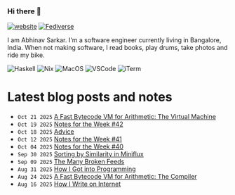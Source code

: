 ### Hi there 👋

[![website](https://img.shields.io/badge/abhinavsarkar.net-blueviolet?style=for-the-badge)](https://abhinavsarkar.net)
<a rel="nofollow me" href="https://fantastic.earth/@abnv"><img style="max-width: 100%;" src="https://img.shields.io/mastodon/follow/109392551762673142?color=%23595aff&amp;domain=https%3A%2F%2Ffantastic.earth&amp;label=%40abnv&amp;logo=Mastodon&amp;logoColor=%23fff&amp;style=for-the-badge" alt="Fediverse"></a>

I am Abhinav Sarkar. I'm a software engineer currently living in Bangalore, India. When not making software, I read books, play drums, take photos and ride my bike.

![Haskell](https://img.shields.io/badge/Haskell-5D4F85?style=for-the-badge&logo=haskell&logoColor=white)
![Nix](https://img.shields.io/badge/NixOS-5277C3?style=for-the-badge&logo=nixos&logoColor=white)
![MacOS](https://img.shields.io/badge/mac%20os-000000?style=for-the-badge&logo=apple&logoColor=white)
![VSCode](https://img.shields.io/badge/Zed-000000?style=for-the-badge&logo=zedindustries&logoColor=white)
![iTerm](https://img.shields.io/badge/Ghostty-000000?style=for-the-badge&logo=iterm2&logoColor=white)

# Latest blog posts and notes
<!-- BLOG-POST-LIST:START -->
 - <code>Oct 21 2025</code> [A Fast Bytecode VM for Arithmetic: The Virtual Machine](https://abhinavsarkar.net/posts/arithmetic-bytecode-vm/?mtm_campaign=feed) 
 - <code>Oct 19 2025</code> [Notes for the Week #42](https://abhinavsarkar.net/notes/2025-weeknotes-10-19/?mtm_campaign=feed) 
 - <code>Oct 18 2025</code> [Advice](https://abhinavsarkar.net/notes/2025-self-advice/?mtm_campaign=feed) 
 - <code>Oct 12 2025</code> [Notes for the Week #41](https://abhinavsarkar.net/notes/2025-weeknotes-10-12/?mtm_campaign=feed) 
 - <code>Oct 04 2025</code> [Notes for the Week #40](https://abhinavsarkar.net/notes/2025-weeknotes-10-04/?mtm_campaign=feed) 
 - <code>Sep 30 2025</code> [Sorting by Similarity in Miniflux](https://abhinavsarkar.net/notes/2025-miniflux-similar-sorting/?mtm_campaign=feed) 
 - <code>Sep 09 2025</code> [The Many Broken Feeds](https://abhinavsarkar.net/notes/2025-broken-feeds/?mtm_campaign=feed) 
 - <code>Aug 31 2025</code> [How I Got into Programming](https://abhinavsarkar.net/notes/2025-into-programming/?mtm_campaign=feed) 
 - <code>Aug 24 2025</code> [A Fast Bytecode VM for Arithmetic: The Compiler](https://abhinavsarkar.net/posts/arithmetic-bytecode-vm-compiler/?mtm_campaign=feed) 
 - <code>Aug 16 2025</code> [How I Write on Internet](https://abhinavsarkar.net/notes/2025-writing-process/?mtm_campaign=feed) <!-- BLOG-POST-LIST:END -->
